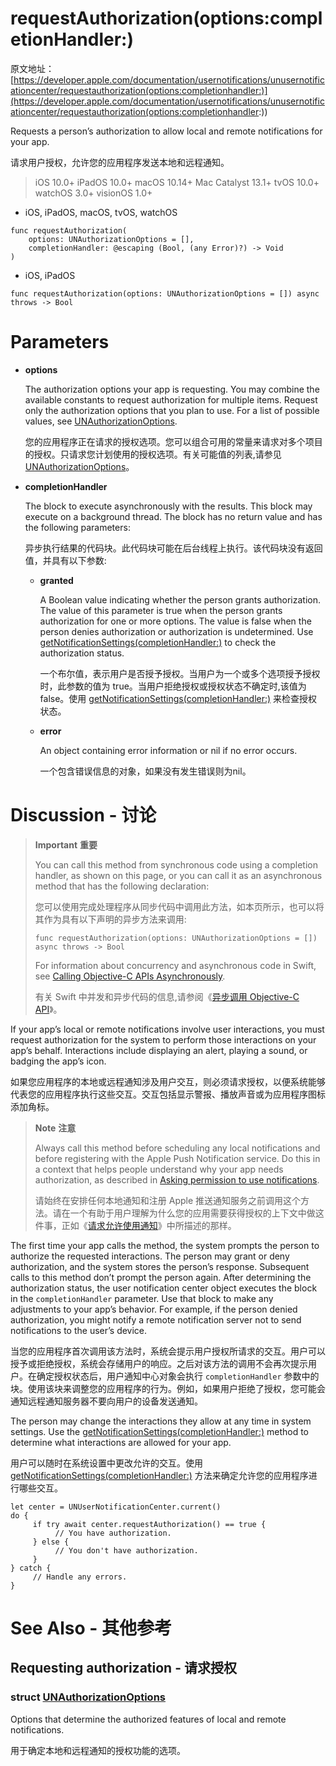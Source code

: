 # requestAuthorization(options:completionHandler:)

原文地址：
[https://developer.apple.com/documentation/usernotifications/unusernotificationcenter/requestauthorization(options:completionhandler:)](https://developer.apple.com/documentation/usernotifications/unusernotificationcenter/requestauthorization(options:completionhandler:))

Requests a person’s authorization to allow local and remote notifications for your app.

请求用户授权，允许您的应用程序发送本地和远程通知。

> iOS 10.0+
iPadOS 10.0+
macOS 10.14+
Mac Catalyst 13.1+
tvOS 10.0+
watchOS 3.0+
visionOS 1.0+

- iOS, iPadOS, macOS, tvOS, watchOS

```
func requestAuthorization(
    options: UNAuthorizationOptions = [],
    completionHandler: @escaping (Bool, (any Error)?) -> Void
)
```

- iOS, iPadOS

```
func requestAuthorization(options: UNAuthorizationOptions = []) async throws -> Bool
```

# Parameters

- **options**

	The authorization options your app is requesting. You may combine the available constants to request authorization for multiple items. Request only the authorization options that you plan to use. For a list of possible values, see [UNAuthorizationOptions](https://developer.apple.com/documentation/usernotifications/unauthorizationoptions).
	
	您的应用程序正在请求的授权选项。您可以组合可用的常量来请求对多个项目的授权。只请求您计划使用的授权选项。有关可能值的列表,请参见 [UNAuthorizationOptions](https://developer.apple.com/documentation/usernotifications/unauthorizationoptions)。

- **completionHandler**

	The block to execute asynchronously with the results. This block may execute on a background thread. The block has no return value and has the following parameters:
	
	异步执行结果的代码块。此代码块可能在后台线程上执行。该代码块没有返回值，并具有以下参数:

	- **granted**

		A Boolean value indicating whether the person grants authorization. The value of this parameter is true when the person grants authorization for one or more options. The value is false when the person denies authorization or authorization is undetermined. Use [getNotificationSettings(completionHandler:)](https://developer.apple.com/documentation/usernotifications/unusernotificationcenter/getnotificationsettings(completionhandler:)) to check the authorization status.
		
		一个布尔值，表示用户是否授予授权。当用户为一个或多个选项授予授权时，此参数的值为 true。当用户拒绝授权或授权状态不确定时,该值为 false。使用 [getNotificationSettings(completionHandler:)](https://developer.apple.com/documentation/usernotifications/unusernotificationcenter/getnotificationsettings(completionhandler:)) 来检查授权状态。

	- **error**

		An object containing error information or nil if no error occurs.
		
		一个包含错误信息的对象，如果没有发生错误则为nil。


# Discussion - 讨论

> **Important** **重要**
>
> You can call this method from synchronous code using a completion handler, as shown on this page, or you can call it as an asynchronous method that has the following declaration:
> 
> 您可以使用完成处理程序从同步代码中调用此方法，如本页所示，也可以将其作为具有以下声明的异步方法来调用:
>
> ```
> func requestAuthorization(options: UNAuthorizationOptions = []) async throws -> Bool
> ```
>
> For information about concurrency and asynchronous code in Swift, see [Calling Objective-C APIs Asynchronously](https://developer.apple.com/documentation/Swift/calling-objective-c-apis-asynchronously).
> 
> 有关 Swift 中并发和异步代码的信息,请参阅《[异步调用 Objective-C API](https://developer.apple.com/documentation/Swift/calling-objective-c-apis-asynchronously)》。

If your app’s local or remote notifications involve user interactions, you must request authorization for the system to perform those interactions on your app’s behalf. Interactions include displaying an alert, playing a sound, or badging the app’s icon.

如果您应用程序的本地或远程通知涉及用户交互，则必须请求授权，以便系统能够代表您的应用程序执行这些交互。交互包括显示警报、播放声音或为应用程序图标添加角标。

> **Note** **注意**
>
> Always call this method before scheduling any local notifications and before registering with the Apple Push Notification service. Do this in a context that helps people understand why your app needs authorization, as described in [Asking permission to use notifications](https://developer.apple.com/documentation/usernotifications/asking-permission-to-use-notifications).
> 
> 请始终在安排任何本地通知和注册 Apple 推送通知服务之前调用这个方法。请在一个有助于用户理解为什么您的应用需要获得授权的上下文中做这件事，正如《[请求允许使用通知](https://developer.apple.com/documentation/usernotifications/asking-permission-to-use-notifications)》中所描述的那样。


The first time your app calls the method, the system prompts the person to authorize the requested interactions. The person may grant or deny authorization, and the system stores the person’s response. Subsequent calls to this method don’t prompt the person again. After determining the authorization status, the user notification center object executes the block in the `completionHandler` parameter. Use that block to make any adjustments to your app’s behavior. For example, if the person denied authorization, you might notify a remote notification server not to send notifications to the user’s device.

当您的应用程序首次调用该方法时，系统会提示用户授权所请求的交互。用户可以授予或拒绝授权，系统会存储用户的响应。之后对该方法的调用不会再次提示用户。在确定授权状态后，用户通知中心对象会执行 `completionHandler` 参数中的块。使用该块来调整您的应用程序的行为。例如，如果用户拒绝了授权，您可能会通知远程通知服务器不要向用户的设备发送通知。

The person may change the interactions they allow at any time in system settings. Use the [getNotificationSettings(completionHandler:)](https://developer.apple.com/documentation/usernotifications/unusernotificationcenter/getnotificationsettings(completionhandler:)) method to determine what interactions are allowed for your app.

用户可以随时在系统设置中更改允许的交互。使用 [getNotificationSettings(completionHandler:)](https://developer.apple.com/documentation/usernotifications/unusernotificationcenter/getnotificationsettings(completionhandler:)) 方法来确定允许您的应用程序进行哪些交互。

```
let center = UNUserNotificationCenter.current()
do {
     if try await center.requestAuthorization() == true {
          // You have authorization.
     } else {
          // You don't have authorization.
     }
} catch {
     // Handle any errors.
}
```

# See Also - 其他参考

## Requesting authorization - 请求授权

### struct [UNAuthorizationOptions](https://developer.apple.com/documentation/usernotifications/unauthorizationoptions)

Options that determine the authorized features of local and remote notifications.

用于确定本地和远程通知的授权功能的选项。

